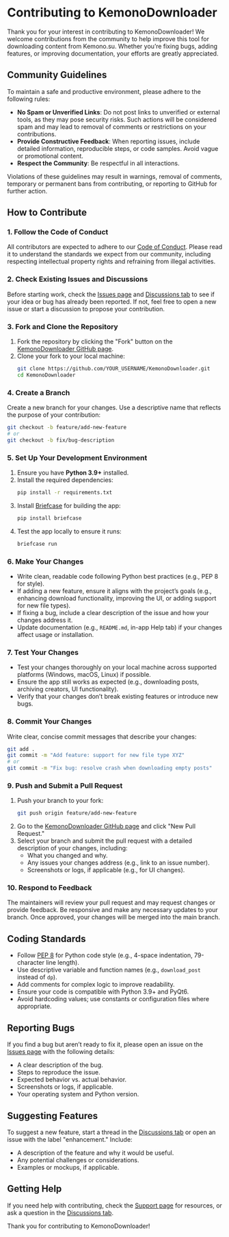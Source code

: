 # Contributing to KemonoDownloader

Thank you for your interest in contributing to KemonoDownloader! We welcome contributions from the community to help improve this tool for downloading content from Kemono.su. Whether you’re fixing bugs, adding features, or improving documentation, your efforts are greatly appreciated.

## Community Guidelines
To maintain a safe and productive environment, please adhere to the following rules:
- **No Spam or Unverified Links**: Do not post links to unverified or external tools, as they may pose security risks. Such actions will be considered spam and may lead to removal of comments or restrictions on your contributions.
- **Provide Constructive Feedback**: When reporting issues, include detailed information, reproducible steps, or code samples. Avoid vague or promotional content.
- **Respect the Community**: Be respectful in all interactions.

Violations of these guidelines may result in warnings, removal of comments, temporary or permanent bans from contributing, or reporting to GitHub for further action.

## How to Contribute

### 1. Follow the Code of Conduct
All contributors are expected to adhere to our [Code of Conduct](CODE_OF_CONDUCT.md). Please read it to understand the standards we expect from our community, including respecting intellectual property rights and refraining from illegal activities.

### 2. Check Existing Issues and Discussions
Before starting work, check the [Issues page](https://github.com/VoxDroid/KemonoDownloader/issues) and [Discussions tab](https://github.com/VoxDroid/KemonoDownloader/discussions) to see if your idea or bug has already been reported. If not, feel free to open a new issue or start a discussion to propose your contribution.

### 3. Fork and Clone the Repository
1. Fork the repository by clicking the "Fork" button on the [KemonoDownloader GitHub page](https://github.com/VoxDroid/KemonoDownloader).
2. Clone your fork to your local machine:
   ```bash
   git clone https://github.com/YOUR_USERNAME/KemonoDownloader.git
   cd KemonoDownloader
   ```

### 4. Create a Branch
Create a new branch for your changes. Use a descriptive name that reflects the purpose of your contribution:
```bash
git checkout -b feature/add-new-feature
# or
git checkout -b fix/bug-description
```

### 5. Set Up Your Development Environment
1. Ensure you have **Python 3.9+** installed.
2. Install the required dependencies:
   ```bash
   pip install -r requirements.txt
   ```
3. Install [Briefcase](https://briefcase.readthedocs.io/) for building the app:
   ```bash
   pip install briefcase
   ```
4. Test the app locally to ensure it runs:
   ```bash
   briefcase run
   ```

### 6. Make Your Changes
- Write clean, readable code following Python best practices (e.g., PEP 8 for style).
- If adding a new feature, ensure it aligns with the project’s goals (e.g., enhancing download functionality, improving the UI, or adding support for new file types).
- If fixing a bug, include a clear description of the issue and how your changes address it.
- Update documentation (e.g., `README.md`, in-app Help tab) if your changes affect usage or installation.

### 7. Test Your Changes
- Test your changes thoroughly on your local machine across supported platforms (Windows, macOS, Linux) if possible.
- Ensure the app still works as expected (e.g., downloading posts, archiving creators, UI functionality).
- Verify that your changes don’t break existing features or introduce new bugs.

### 8. Commit Your Changes
Write clear, concise commit messages that describe your changes:
```bash
git add .
git commit -m "Add feature: support for new file type XYZ"
# or
git commit -m "Fix bug: resolve crash when downloading empty posts"
```

### 9. Push and Submit a Pull Request
1. Push your branch to your fork:
   ```bash
   git push origin feature/add-new-feature
   ```
2. Go to the [KemonoDownloader GitHub page](https://github.com/VoxDroid/KemonoDownloader) and click "New Pull Request."
3. Select your branch and submit the pull request with a detailed description of your changes, including:
   - What you changed and why.
   - Any issues your changes address (e.g., link to an issue number).
   - Screenshots or logs, if applicable (e.g., for UI changes).

### 10. Respond to Feedback
The maintainers will review your pull request and may request changes or provide feedback. Be responsive and make any necessary updates to your branch. Once approved, your changes will be merged into the main branch.

## Coding Standards
- Follow [PEP 8](https://www.python.org/dev/peps/pep-0008/) for Python code style (e.g., 4-space indentation, 79-character line length).
- Use descriptive variable and function names (e.g., `download_post` instead of `dp`).
- Add comments for complex logic to improve readability.
- Ensure your code is compatible with Python 3.9+ and PyQt6.
- Avoid hardcoding values; use constants or configuration files where appropriate.

## Reporting Bugs
If you find a bug but aren’t ready to fix it, please open an issue on the [Issues page](https://github.com/VoxDroid/KemonoDownloader/issues) with the following details:
- A clear description of the bug.
- Steps to reproduce the issue.
- Expected behavior vs. actual behavior.
- Screenshots or logs, if applicable.
- Your operating system and Python version.

## Suggesting Features
To suggest a new feature, start a thread in the [Discussions tab](https://github.com/VoxDroid/KemonoDownloader/discussions) or open an issue with the label "enhancement." Include:
- A description of the feature and why it would be useful.
- Any potential challenges or considerations.
- Examples or mockups, if applicable.

## Getting Help
If you need help with contributing, check the [Support page](SUPPORT.md) for resources, or ask a question in the [Discussions tab](https://github.com/VoxDroid/KemonoDownloader/discussions).

Thank you for contributing to KemonoDownloader!
